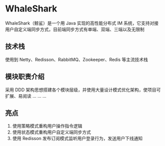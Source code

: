 # WhaleShark
WhaleShark（鲸鲨）是一个用 Java 实现的高性能分布式 IM 系统，它支持对接用户自定义端同步方式，目前端同步方式有单端、双端、三端以及无限制
<br>

## 技术栈
使用到 Netty、Redisson、RabbitMQ、Zookeeper、Redis 等主流技术栈
<br>

## 模块职责介绍
采用 DDD 架构思想搭建各个模块层级，并使用大量设计模式优化架构，使项目可扩展、易阅读
...
...
...

## 亮点
1. 使用策略模式重构用户操作指令逻辑
2. 使用状态模式重构用户自定义端同步方式
3. 使用 Redisson 发布订阅模式监听用户登录行为，发送用户下线通知
